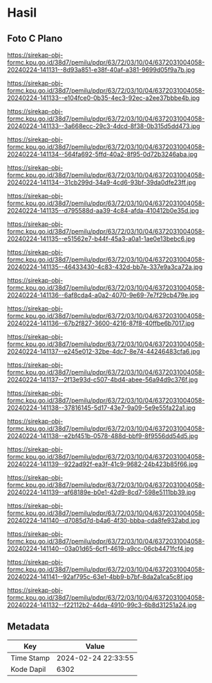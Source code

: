 # Hasil

## Foto C Plano

https://sirekap-obj-formc.kpu.go.id/38d7/pemilu/pdpr/63/72/03/10/04/6372031004058-20240224-141131--8d93a851-e38f-40af-a381-9699d05f9a7b.jpg

https://sirekap-obj-formc.kpu.go.id/38d7/pemilu/pdpr/63/72/03/10/04/6372031004058-20240224-141133--e104fce0-0b35-4ec3-92ec-a2ee37bbbe4b.jpg

https://sirekap-obj-formc.kpu.go.id/38d7/pemilu/pdpr/63/72/03/10/04/6372031004058-20240224-141133--3a668ecc-29c3-4dcd-8f38-0b315d5dd473.jpg

https://sirekap-obj-formc.kpu.go.id/38d7/pemilu/pdpr/63/72/03/10/04/6372031004058-20240224-141134--564fa692-5ffd-40a2-8f95-0d72b3246aba.jpg

https://sirekap-obj-formc.kpu.go.id/38d7/pemilu/pdpr/63/72/03/10/04/6372031004058-20240224-141134--31cb299d-34a9-4cd6-93bf-39da0dfe23ff.jpg

https://sirekap-obj-formc.kpu.go.id/38d7/pemilu/pdpr/63/72/03/10/04/6372031004058-20240224-141135--d795588d-aa39-4c84-afda-410412b0e35d.jpg

https://sirekap-obj-formc.kpu.go.id/38d7/pemilu/pdpr/63/72/03/10/04/6372031004058-20240224-141135--e51562e7-b44f-45a3-a0a1-1ae0e13bebc6.jpg

https://sirekap-obj-formc.kpu.go.id/38d7/pemilu/pdpr/63/72/03/10/04/6372031004058-20240224-141135--46433430-4c83-432d-bb7e-337e9a3ca72a.jpg

https://sirekap-obj-formc.kpu.go.id/38d7/pemilu/pdpr/63/72/03/10/04/6372031004058-20240224-141136--6af8cda4-a0a2-4070-9e69-7e7f29cb479e.jpg

https://sirekap-obj-formc.kpu.go.id/38d7/pemilu/pdpr/63/72/03/10/04/6372031004058-20240224-141136--67b2f827-3600-4216-87f8-40ffbe6b7017.jpg

https://sirekap-obj-formc.kpu.go.id/38d7/pemilu/pdpr/63/72/03/10/04/6372031004058-20240224-141137--e245e012-32be-4dc7-8e74-44246483cfa6.jpg

https://sirekap-obj-formc.kpu.go.id/38d7/pemilu/pdpr/63/72/03/10/04/6372031004058-20240224-141137--2f13e93d-c507-4bd4-abee-56a94d9c376f.jpg

https://sirekap-obj-formc.kpu.go.id/38d7/pemilu/pdpr/63/72/03/10/04/6372031004058-20240224-141138--37816145-5d17-43e7-9a09-5e9e55fa22a1.jpg

https://sirekap-obj-formc.kpu.go.id/38d7/pemilu/pdpr/63/72/03/10/04/6372031004058-20240224-141138--e2bf451b-0578-488d-bbf9-8f9556dd54d5.jpg

https://sirekap-obj-formc.kpu.go.id/38d7/pemilu/pdpr/63/72/03/10/04/6372031004058-20240224-141139--922ad92f-ea3f-41c9-9682-24b423b85f66.jpg

https://sirekap-obj-formc.kpu.go.id/38d7/pemilu/pdpr/63/72/03/10/04/6372031004058-20240224-141139--af68189e-b0e1-42d9-8cd7-598e5111bb39.jpg

https://sirekap-obj-formc.kpu.go.id/38d7/pemilu/pdpr/63/72/03/10/04/6372031004058-20240224-141140--d7085d7d-b4a6-4f30-bbba-cda8fe932abd.jpg

https://sirekap-obj-formc.kpu.go.id/38d7/pemilu/pdpr/63/72/03/10/04/6372031004058-20240224-141140--03a01d65-6cf1-4619-a9cc-06cb4471fcf4.jpg

https://sirekap-obj-formc.kpu.go.id/38d7/pemilu/pdpr/63/72/03/10/04/6372031004058-20240224-141141--92af795c-63e1-4bb9-b7bf-8da2a1ca5c8f.jpg

https://sirekap-obj-formc.kpu.go.id/38d7/pemilu/pdpr/63/72/03/10/04/6372031004058-20240224-141132--f22112b2-44da-4910-99c3-6b8d31251a24.jpg


## Metadata

| Key        | Value               |
| ---------- | ------------------- |
| Time Stamp | 2024-02-24 22:33:55 |
| Kode Dapil | 6302                |



